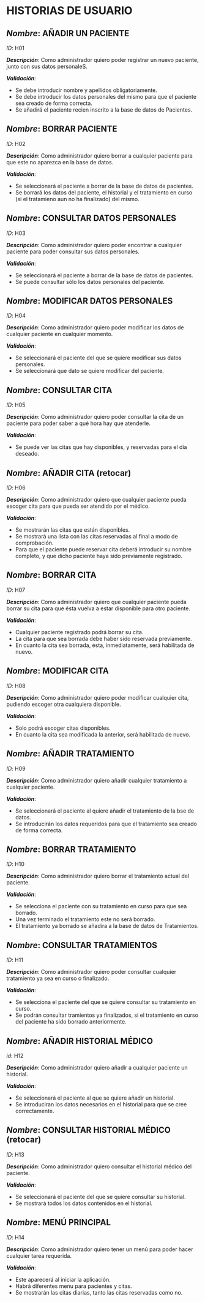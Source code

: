 # **HISTORIAS DE USUARIO**

## *Nombre*: **AÑADIR UN PACIENTE** 
*ID*: H01 

__*Descripción*__: Como administrador quiero poder registrar un nuevo paciente, junto con sus datos personaleS.

 __*Validación*__:
* Se debe introducir nombre y apellidos obligatoriamente.
* Se debe introducir los datos personales del mismo para que el paciente sea creado de forma correcta.
* Se añadirá el paciente recien inscrito a la base de datos de Pacientes.
 

      
## *Nombre*: **BORRAR PACIENTE**
*ID*: H02 

__*Descripción*__: Como administrador quiero borrar a cualquier paciente para que este no aparezca en la base de datos.

 __*Validación*__:
* Se seleccionará el paciente a borrar de la base de datos de pacientes.
* Se borrará los datos del paciente, el historial y el tratamiento en curso (si el tratamieno aun no ha finalizado) del mismo.


      
## *Nombre*: **CONSULTAR DATOS PERSONALES**
*ID*: H03 

__*Descripción*__: Como administrador quiero poder encontrar a cualquier paciente para poder consultar sus datos personales.

 __*Validación*__:
* Se seleccionará el paciente a borrar de la base de datos de pacientes.
* Se puede consultar sólo los datos personales del paciente.



## *Nombre*: **MODIFICAR DATOS PERSONALES**
*ID*: H04

__*Descripción*__: Como administrador quiero poder modificar los datos de cualquier paciente en cualquier momento. 

 __*Validación*__:
* Se seleccionará el paciente del que se quiere modificar sus datos personales.
* Se seleccionará que dato se quiere modificar del paciente.



       
## *Nombre*: **CONSULTAR CITA** 
*ID*: H05

__*Descripción*__: Como administrador quiero poder consultar la cita de un paciente para poder saber a qué hora hay que atenderle. 

 __*Validación*__:
* Se puede ver las citas que hay disponibles, y reservadas para el día deseado.
 

      
## *Nombre*: **AÑADIR CITA**  (retocar)
*ID*: H06 

__*Descripción*__: Como administrador quiero que cualquier paciente pueda escoger cita para que pueda ser atendido por el médico. 

 __*Validación*__:
* Se mostrarán las citas que están disponibles.
* Se mostrará una lista con las citas reservadas al final a modo de comprobación.
* Para que el paciente puede reservar cita deberá introducir su nombre completo, y que dicho paciente haya sido previamente registrado.

 
      
## *Nombre*: **BORRAR CITA**
*ID*: H07 

__*Descripción*__: Como administrador quiero que cualquier paciente pueda borrar su cita para que ésta vuelva a estar disponible para otro paciente.

 __*Validación*__:
* Cualquier paciente registrado podrá borrar su cita. 
* La cita para que sea borrada debe haber sido reservada previamente.
* En cuanto la cita sea borrada, ésta, inmediatamente, será habilitada de nuevo.



## *Nombre*: **MODIFICAR CITA**

*ID*: H08

__*Descripción*__: Como administrador quiero poder modificar cualquier cita, pudiendo escoger otra cualquiera disponible. 

 __*Validación*__:
* Solo podrá escoger citas disponibles.
* En cuanto la cita sea modificada la anterior, será habilitada de nuevo.



## *Nombre*: **AÑADIR TRATAMIENTO**
*ID*: H09

__*Descripción*__: Como administrador quiero añadir cualquier tratamiento a cualquier paciente.

 __*Validación*__:
* Se seleccionará el paciente al quiere añadir el tratamiento de la bse de datos.
* Se introducirán los datos requeridos para que el tratamiento sea creado de forma correcta.




## *Nombre*: **BORRAR TRATAMIENTO**
*ID*: H10

__*Descripción*__: Como administrador quiero borrar el tratamiento actual del paciente. 

 __*Validación*__:
* Se selecciona el paciente con su tratamiento en curso para que sea borrado.
* Una vez terminado el tratamiento este no será borrado.
* El tratamiento ya borrado se añadira a la base de datos de Tratamientos.



## *Nombre*: **CONSULTAR TRATAMIENTOS**
*ID*: H11

__*Descripción*__: Como administrador quiero poder consultar cualquier tratamiento ya sea en curso o finalizado. 

 __*Validación*__:
* Se selecciona el paciente del que se quiere consultar su tratamiento en curso.
* Se podrán consultar tramientos ya finalizados, si el tratamiento en curso del paciente ha sido borrado anteriormente.



## *Nombre*: **AÑADIR HISTORIAL MÉDICO**
*id*: H12

__*Descripción*__: Como administrador quiero añadir a cualquier paciente un historial.

__*Validación*__:
* Se seleccionará el paciente al que se quiere añadir un historial.
* Se introduciran los datos necesarios en el historial para que se cree correctamente.



## *Nombre*: **CONSULTAR HISTORIAL MÉDICO** (retocar)
*ID*: H13

__*Descripción*__: Como administrador quiero consultar el historial médico del paciente. 

 __*Validación*__: 
* Se seleccionará el paciente del que se quiere consultar su historial.
* Se mostrará todos los datos contenidos en el historial.



## *Nombre*: **MENÚ PRINCIPAL**
*ID*: H14

__*Descripción*__: Como administrador quiero tener un menú para poder hacer cualquier tarea requerida.

__*Validación*__:
* Este aparecerá al iniciar la aplicación.
* Habrá diferentes menu para pacientes y citas.
* Se mostrarán las citas diarias, tanto las citas reservadas como no.
